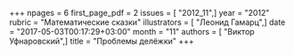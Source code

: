 +++
npages = 6
first_page_pdf = 2
issues = [ "2012_11",]
year = "2012"
rubric = "Математические сказки"
illustrators = [ "Леонид Гамарц",]
date = "2017-05-03T00:17:29+03:00"
month = "11"
authors = [ "Виктор Уфнаровский",]
title = "Проблемы делёжки"
+++
